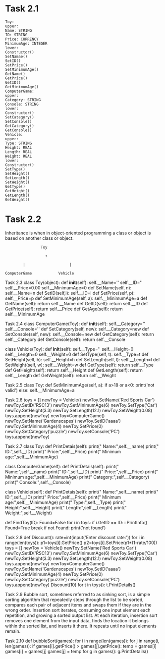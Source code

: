 # Task 2.1
```
Toy:
upper:
Name: STRING
ID: STRING
Price: CURRENCY
MinimumAge: INTEGER
lower:
Constructor()
SetNamae()
SetID()
SetPrice()
SetMinimumAge()
GetName()
GetPrice()
GetID()
GetMinimumAge()
ComputerGame:
upper:
Category: STRING
Console: STRING
lower:
Constructor()
SetCategory()
SetConsole()
GetCategory()
GetConsole()
Vehicle:
upper:
Type: STRING
Height: REAL
Length: REAL
Weight: REAL
lower:
Constructor()
SetType()
SetHeight()
SetLength()
SetWeight()
GetType()
GetHeight()
GetLength()
GetWeight()
```

# Task 2.2
Inheritance is when in object-oriented programming a class or object is based on another class or object.
```
				Toy

				  ↑

   		|		   		     |

ComputerGame			Vehicle
```

Task 2.3
class Toy(object):
	def __init__(self):
		self.__Name=''
		self.__ID=''
		self.__Price=0.00
		self.__MinimumAge=0
	def SetName(self, n):
		self.__Name=n
	def SetID(self,i):
		self.__ID=i
	def SetPrice(self, p):
		self.__Price=p
	def SetMinimumAge(self, a):
		self.__MinimumAge=a
	def GetName(self):
		return self.__Name
	def GetID(self):
		return self.__ID 
	def GetPrice(self):
		return self.__Price 
	def GetAge(self):
		return self.__MinimumAge

Task 2.4
class ComputerGame(Toy):
	def __init__(self):
		self.__Category=''
		self.__Console=''
	def SetCategory(self, new):
		self.__Category=new
	def SetConsole(self, new):
		self.__Console=new
	def GetCategory(self):
		return self.__Category
	def GetConsole(self):
		return self.__Console

class Vehicle(Toy):
	def __init__(self):
		self.__Type=''
		self.__Height=0
		self.__Length=0
		self.__Weight=0
	def SetType(self, t):
		self.__Type=t
	def SetHeight(self, h):
		self.__Height=h
	def SetLength(self, l):
		self.__Length=l
	def SetWeight(self, w):
		self.__Weight=w
	def GetType(self):
		return self.__Type
	def GetHeight(self):
		return self.__Height
	def GetLength(self):
		return self.__Length
	def GetWeight(self):
		return self.__Weight


Task 2.5
class Toy:
    def SetMinimumAge(self, a):
    	if a>18 or a<0:
        	print('not valid')
		else:
			self.__MinimumAge=a

Task 2.6
toys = []
newToy = Vehicle()
newToy.SetName('Red Sports Car')
newToy.SetID('RSC13')
newToy.SetMinimumAge(6)
newToy.SetType('Car')
newToy.SetHeight(3.3)
newToy.SetLength(12.1)
newToy.SetWeight(0.08)
toys.append(newToy)
newToy=ComputerGame()
newToy.SetName('Gardenscapes')
newToy.SetID('aaaa')
newToy.SetMinimumAge(4)
newToy.SetPrice(0)
newToy.SetCategory('puzzle')
newToy.setConsole('PC')
toys.append(newToy)


Task 2.7
class Toy:
	def PrintDetais(self):
		print(" Name:",self.__name)
		print(" ID:",self.__ID)
		print(" Price:",self.__Price)
		print(" Minimum age:",self.__MinimumAge)

class ComputerGame(self):
	def PrintDetais(self):
		print(" Name:",self.__name)
		print(" ID:",self.__ID)
		print(" Price:",self.__Price)
		print(" Minimum age:",self.__MinimumAge)
		print(" Category:",self.__Category)
		print(" Console:",self.__Console)

class Vehicle(self):
	def PrintDetais(self):
		print(" Name:",self.__name)
		print(" ID:",self.__ID)
		print(" Price:",self.__Price)
		print(" Minimum age:",self.__MinimumAge)
		print(" Type:",self.__Type)
		print(" Height:",self.__Height)
		print(" Length:",self.__Length)
		print(" Weight:",self.__Weight)

def FindToy(ID):
    Found=False
	for i in toys:
		if i.GetID == ID:
			i.PrintInfo()
			Found=True
			break
	if not Found:
		print('not found')

Task 2.8
def Discount():
	rate=int(input('Enter discount rate:'))
	for i in range(len(toys)):
		p1=toys[i].GetPrice()
		p2=toys[i].SetPrice(p1*(1-rate/100))
toys = []
newToy = Vehicle()
newToy.SetName('Red Sports Car')
newToy.SetID('RSC13')
newToy.SetMinimumAge(6)
newToy.SetType('Car')
newToy.SetHeight(3.3)
newToy.SetLength(12.1)
newToy.SetWeight(0.08)
toys.append(newToy)
newToy=ComputerGame()
newToy.SetName('Gardenscapes')
newToy.SetID('aaaa')
newToy.SetMinimumAge(4)
newToy.SetPrice(0)
newToy.SetCategory('puzzle')
newToy.setConsole('PC')
toys.append(newToy)
Discount(10)
for t in toys():
	t.PrintDetails()


Task 2.9
Bubble sort, sometimes referred to as sinking sort, is a simple sorting algorithm that repeatedly steps through the list to be sorted, compares each pair of adjacent items and swaps them if they are in the wrong order.
Insertion sort iterates, consuming one input element each repetition, and growing a sorted output list. At each iteration, insertion sort removes one element from the input data, finds the location it belongs within the sorted list, and inserts it there. It repeats until no input elements remain.

Task 2.10
def bubbleSort(games): 
	for i in range(len(games)):
		for j in range(i, len(games)):
			if games[i].getPrice() > games[j].getPrice():
				temp = games[i]
				games[i] = games[j]
				games[j] = temp
	for g in games():
		g.PrintDetails()